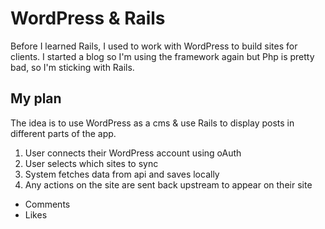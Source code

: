# WordPress & Rails

Before I learned Rails, I used to work with WordPress to build sites for clients. I started a blog so I'm using the framework again but Php is pretty bad, so I'm sticking with Rails.

## My plan

The idea is to use WordPress as a cms & use Rails to display posts in different parts of the app.

1. User connects their WordPress account using oAuth
1. User selects which sites to sync
1. System fetches data from api and saves locally
1. Any actions on the site are sent back upstream to appear on their site
  - Comments
  - Likes
